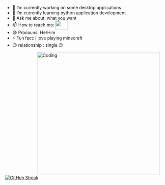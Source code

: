 - 🔭 I’m currently working on some desktop applications
- 🌱 I’m currently learning python application development
- 💬 Ask me about: what you  want
- 📫 How to reach me: 
<a href="https://www.facebook.com/profile.php?id=100089783388424&mibextid=ZbWKwL  " target="blank"><img align="center" src="https://cdn.jsdelivr.net/npm/simple-icons@3.0.1/icons/facebook.svg" alt="" height="30" width="40" /></a>
- 😄 Pronouns: He/Him
- ⚡ Fun fact: i love playing minecraft
- 😉 relationship : single 😉


<img align="right" alt="Coding" width="400" src="https://giphy.com/gifs/looneytunesworldofmayhem-world-of-mayhem-looney-tunes-ltwom-RbDKaczqWovIugyJmW  ">

[![GitHub Streak](https://github-readme-streak-stats.herokuapp.com/?user=hamodaemary)](https://git.io/streak-stats)



